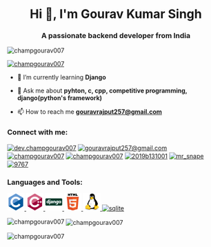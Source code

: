 <h1 align="center">Hi 👋, I'm Gourav Kumar Singh</h1>
<h3 align="center">A passionate backend developer from India</h3>

<p align="left"> <img src="https://komarev.com/ghpvc/?username=champgourav007&label=Profile%20views&color=0e75b6&style=flat" alt="champgourav007" /> </p>

<p align="left"> <a href="https://github.com/ryo-ma/github-profile-trophy"><img src="https://github-profile-trophy.vercel.app/?username=champgourav007" alt="champgourav007" /></a> </p>

- 🌱 I’m currently learning **Django**

- 💬 Ask me about **pyhton, c, cpp, competitive programming, django(python's framework)**

- 📫 How to reach me **gouravrajput257@gmail.com**

<h3 align="left">Connect with me:</h3>
<p align="left">
<a href="https://dev.to/dev.champgourav007" target="blank"><img align="center" src="https://cdn.jsdelivr.net/npm/simple-icons@3.0.1/icons/dev-dot-to.svg" alt="dev.champgourav007" height="30" width="40" /></a>
<a href="https://linkedin.com/in/gouravrajput257@gmail.com" target="blank"><img align="center" src="https://raw.githubusercontent.com/rahuldkjain/github-profile-readme-generator/master/src/images/icons/Social/linked-in-alt.svg" alt="gouravrajput257@gmail.com" height="30" width="40" /></a>
<a href="https://instagram.com/champgourav007" target="blank"><img align="center" src="https://raw.githubusercontent.com/rahuldkjain/github-profile-readme-generator/master/src/images/icons/Social/instagram.svg" alt="champgourav007" height="30" width="40" /></a>
<a href="https://www.codechef.com/users/champgourav007" target="blank"><img align="center" src="https://cdn.jsdelivr.net/npm/simple-icons@3.1.0/icons/codechef.svg" alt="champgourav007" height="30" width="40" /></a>
<a href="https://www.hackerrank.com/2019b131001" target="blank"><img align="center" src="https://raw.githubusercontent.com/rahuldkjain/github-profile-readme-generator/master/src/images/icons/Social/hackerrank.svg" alt="2019b131001" height="30" width="40" /></a>
<a href="https://codeforces.com/profile/mr_snape" target="blank"><img align="center" src="https://cdn.jsdelivr.net/npm/simple-icons@3.0.1/icons/codeforces.svg" alt="mr_snape" height="30" width="40" /></a>
<a href="https://discord.gg/9767" target="blank"><img align="center" src="https://raw.githubusercontent.com/rahuldkjain/github-profile-readme-generator/master/src/images/icons/Social/discord.svg" alt="9767" height="30" width="40" /></a>
</p>

<h3 align="left">Languages and Tools:</h3>
<p align="left"> <a href="https://www.cprogramming.com/" target="_blank"> <img src="https://raw.githubusercontent.com/devicons/devicon/master/icons/c/c-original.svg" alt="c" width="40" height="40"/> </a> <a href="https://www.w3schools.com/cpp/" target="_blank"> <img src="https://raw.githubusercontent.com/devicons/devicon/master/icons/cplusplus/cplusplus-original.svg" alt="cplusplus" width="40" height="40"/> </a> <a href="https://www.djangoproject.com/" target="_blank"> <img src="https://raw.githubusercontent.com/devicons/devicon/master/icons/django/django-original.svg" alt="django" width="40" height="40"/> </a> <a href="https://www.w3.org/html/" target="_blank"> <img src="https://raw.githubusercontent.com/devicons/devicon/master/icons/html5/html5-original-wordmark.svg" alt="html5" width="40" height="40"/> </a> <a href="https://www.linux.org/" target="_blank"> <img src="https://raw.githubusercontent.com/devicons/devicon/master/icons/linux/linux-original.svg" alt="linux" width="40" height="40"/> </a> <a href="https://www.sqlite.org/" target="_blank"> <img src="https://www.vectorlogo.zone/logos/sqlite/sqlite-icon.svg" alt="sqlite" width="40" height="40"/> </a> </p>

<p><img align="left" src="https://github-readme-stats.vercel.app/api/top-langs?username=champgourav007&show_icons=true&locale=en&layout=compact" alt="champgourav007" /></p>

<p>&nbsp;<img align="center" src="https://github-readme-stats.vercel.app/api?username=champgourav007&show_icons=true&locale=en" alt="champgourav007" /></p>

<p><img align="center" src="https://github-readme-streak-stats.herokuapp.com/?user=champgourav007&" alt="champgourav007" /></p>
